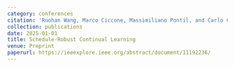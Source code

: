 ```yaml
---
category: conferences
citation: 'Ruohan Wang, Marco Ciccone, Massimiliano Pontil, and Carlo Ciliberto. "Schedule-Robust Continual Learning", 2025.'
collection: publications
date: 2025-01-01
title: Schedule-Robust Continual Learning
venue: Preprint
paperurl: https://ieeexplore.ieee.org/abstract/document/11192236/
---
```


